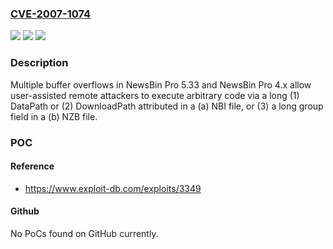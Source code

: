 ### [CVE-2007-1074](https://cve.mitre.org/cgi-bin/cvename.cgi?name=CVE-2007-1074)
![](https://img.shields.io/static/v1?label=Product&message=n%2Fa&color=blue)
![](https://img.shields.io/static/v1?label=Version&message=n%2Fa&color=blue)
![](https://img.shields.io/static/v1?label=Vulnerability&message=n%2Fa&color=brighgreen)

### Description

Multiple buffer overflows in NewsBin Pro 5.33 and NewsBin Pro 4.x allow user-assisted remote attackers to execute arbitrary code via a long (1) DataPath or (2) DownloadPath attributed in a (a) NBI file, or (3) a long group field in a (b) NZB file.

### POC

#### Reference
- https://www.exploit-db.com/exploits/3349

#### Github
No PoCs found on GitHub currently.

